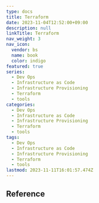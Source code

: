 ```yaml
---
type: docs
title: Terraform
date: 2023-11-04T12:52:00+09:00
description: null
linkTitle: Terraform
nav_weight: 3
nav_icon:
  vendor: bs
  name: book
  color: indigo
featured: true
series:
  - Dev Ops
  - Infrastructure as Code
  - Infrastructure Provisioning
  - Terraform
  - tools
categories:
  - Dev Ops
  - Infrastructure as Code
  - Infrastructure Provisioning
  - Terraform
  - tools
tags:
  - Dev Ops
  - Infrastructure as Code
  - Infrastructure Provisioning
  - Terraform
  - tools
lastmod: 2023-11-11T16:01:57.474Z
---
```


## Reference
